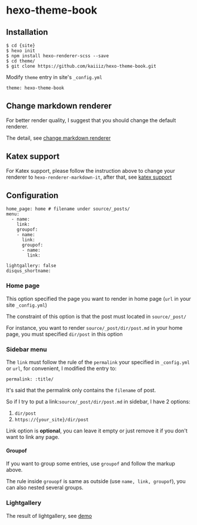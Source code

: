 # hexo-theme-book

## Installation

```
$ cd {site}
$ hexo init
$ npm install hexo-renderer-scss --save
$ cd theme/
$ git clone https://github.com/kaiiiz/hexo-theme-book.git
```

Modify `theme` entry in site's `_config.yml`

```
theme: hexo-theme-book
```

## Change markdown renderer

For better render quality, I suggest that you should change the default renderer.

The detail, see [change markdown renderer](https://github.com/kaiiiz/hexo-theme-book/wiki/Change-markdown-renderer)

## Katex support

For Katex support, please follow the instruction above to change your renderer to `hexo-renderer-markdown-it`, after that, see [katex support](https://github.com/kaiiiz/hexo-theme-book/wiki/Katex-support)

## Configuration

```
home_page: home # filename under source/_posts/
menu:
  - name:
    link: 
    groupof:
    - name:
      link:
      groupof:
      - name:
        link:

lightgallery: false
disqus_shortname: 
```

### Home page

This option specified the page you want to render in home page (`url` in your site `_config.yml`)

The constraint of this option is that the post must located in `source/_post/`

For instance, you want to render `source/_post/dir/post.md` in your home page, you must specified `dir/post` in this option

### Sidebar menu

The `link` must follow the rule of the `permalink` your specified in `_config.yml` or `url`, for convenient, I modified the entry to:

```
permalink: :title/
```

It's said that the permalink only contains the `filename` of post.

So if I try to put a link:`source/_post/dir/post.md` in sidebar, I have 2 options:

1. `dir/post`
2. `https://{your_site}/dir/post`

Link option is **optional**, you can leave it empty or just remove it if you don't want to link any page.

#### Groupof

If you want to group some entries, use `groupof` and follow the markup above.

The rule inside `grouopf` is same as outside (use `name, link, groupof`), you can also nested several groups.

### Lightgallery

The result of lightgallery, see [demo](https://kaiiiz.github.io/hexo-theme-book-demo/hexo-unit-test/images/)